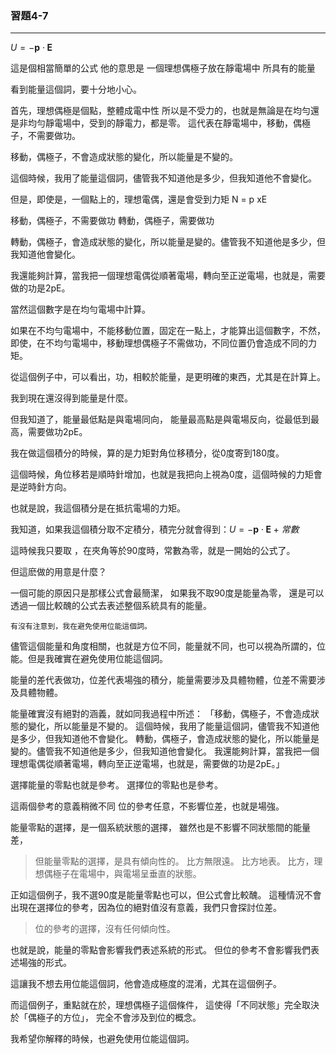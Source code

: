 
### 習題4-7
---
$U = -\mathbf{p} \cdot \mathbf{E}$

這是個相當簡單的公式
他的意思是
一個理想偶極子放在靜電場中
所具有的能量

看到能量這個詞，要十分地小心。

首先，理想偶極是個點，整體成電中性
所以是不受力的，也就是無論是在均勻還是非均勻靜電場中，受到的靜電力，都是零。
這代表在靜電場中，移動，偶極子，不需要做功。

移動，偶極子，不會造成狀態的變化，所以能量是不變的。

這個時候，我用了能量這個詞，儘管我不知道他是多少，但我知道他不會變化。

但是，即使是，一個點上的，理想電偶，還是會受到力矩 N = p xE 

移動，偶極子，不需要做功
轉動，偶極子，需要做功

轉動，偶極子，會造成狀態的變化，所以能量是變的。儘管我不知道他是多少，但我知道他會變化。

我還能夠計算，當我把一個理想電偶從順著電場，轉向至正逆電場，也就是，需要做的功是2pE。

當然這個數字是在均勻電場中計算。

如果在不均勻電場中，不能移動位置，固定在一點上，才能算出這個數字，不然，即使，在不均勻電場中，移動理想偶極子不需做功，不同位置仍會造成不同的力矩。

從這個例子中，可以看出，功，相較於能量，是更明確的東西，尤其是在計算上。

我到現在還沒得到能量是什麼。

但我知道了，能量最低點是與電場同向，
能量最高點是與電場反向，從最低到最高，需要做功2pE。

我在做這個積分的時候，算的是力矩對角位移積分，從0度寄到180度。

這個時候，角位移若是順時針增加，也就是我把向上視為0度，這個時候的力矩會是逆時針方向。

也就是說，我這個積分是在抵抗電場的力矩。

我知道，如果我這個積分取不定積分，積完分就會得到：$U = -\mathbf{p} \cdot \mathbf{E} + 常數$

這時候我只要取 ，在夾角等於90度時，常數為零，就是一開始的公式了。

但這麽做的用意是什麼？

一個可能的原因只是那樣公式會最簡潔，
如果我不取90度是能量為零，
還是可以透過一個比較醜的公式去表述整個系統具有的能量。

    有沒有注意到，我在避免使用位能這個詞。

儘管這個能量和角度相關，也就是方位不同，能量就不同，也可以視為所謂的，位能。但是我確實在避免使用位能這個詞。

能量的差代表做功，位差代表場強的積分，能量需要涉及具體物體，位差不需要涉及具體物體。

能量確實沒有絕對的涵義，就如同我過程中所述：
「移動，偶極子，不會造成狀態的變化，所以能量是不變的。
這個時候，我用了能量這個詞，儘管我不知道他是多少，但我知道他不會變化。
轉動，偶極子，會造成狀態的變化，所以能量是變的。儘管我不知道他是多少，但我知道他會變化。
我還能夠計算，當我把一個理想電偶從順著電場，轉向至正逆電場，也就是，需要做的功是2pE。」

選擇能量的零點也就是參考。
選擇位的零點也是參考。

這兩個參考的意義稍微不同
位的參考任意，不影響位差，也就是場強。

能量零點的選擇，是一個系統狀態的選擇，
雖然也是不影響不同狀態間的能量差，
>但能量零點的選擇，是具有傾向性的。
比方無限遠。
比方地表。
比方，理想偶極子在電場中，與電場呈垂直的狀態。

正如這個例子，我不選90度是能量零點也可以，但公式會比較醜。
這種情況不會出現在選擇位的參考，因為位的絕對值沒有意義，我們只會探討位差。
>位的參考的選擇，沒有任何傾向性。

也就是說，能量的零點會影響我們表述系統的形式。
但位的參考不會影響我們表述場強的形式。

這讓我不想去用位能這個詞，他會造成極度的混淆，尤其在這個例子。

而這個例子，重點就在於，理想偶極子這個條件，
這使得「不同狀態」完全取決於「偶極子的方位」，
完全不會涉及到位的概念。

我希望你解釋的時候，也避免使用位能這個詞。
